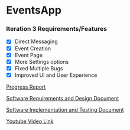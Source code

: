 # EventsApp

### Iteration 3 Requirements/Features

* [X] Direct Messaging
* [X] Event Creation
* [X] Event Page
* [X] More Settings options
* [X] Fixed Multiple Bugs
* [X] Improved UI and User Experience

[Progress Report](https://github.com/Gregbgarman/EventsApp/blob/iteration3/Progress%20Report%20Template.docx)

[Software Requirements and Design Document](https://github.com/Gregbgarman/EventsApp/blob/iteration3/RD%20Template.docx)

[Software Implementation and Testing Document](https://github.com/Gregbgarman/EventsApp/blob/iteration3/IT%20Template.docx)

[Youtube Video Link](https://youtu.be/Fiedlqjt2A4)
